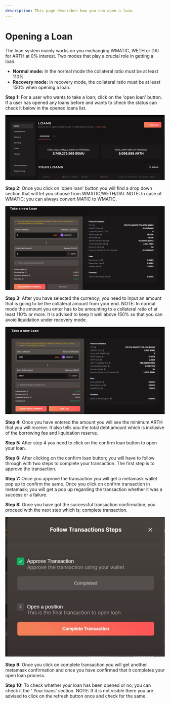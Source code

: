 ```yaml
---
description: This page describes how you can open a loan.
---
```


# Opening a Loan

The loan system mainly works on you exchanging WMATIC, WETH or DAI for ARTH at 0% interest.  Two modes that play a crucial role in getting a loan.

* **Normal mode:** In the normal mode the collateral ratio must be at least 110% 
* **Recovery mode:** In recovery mode, the collateral ratio must be at least 150% when opening a loan.

**Step 1:** For a user who wants to take a loan; click on the 'open loan' button. If a user has opened any loans before and wants to check the status can check it below in the opened loans list.

![](../.gitbook/assets/open-loan-1.jpg)

**Step 2:** Once you click on 'open loan' button you will find a drop down section that will let you choose from WMATIC/WETH/DAI. NOTE: In case of WMATIC; you can always convert MATIC to WMATIC.

![](../.gitbook/assets/open-loan-2.jpg)

**Step 3:** After you have selected the currency; you need to input an amount that is going to be the collateral amount from your end. NOTE: In normal mode the amount you enter has to be amounting to a collateral ratio of at least 110% or more. It is advised to keep it well above 150% so that you can avoid liquidation under recovery mode.

![](../.gitbook/assets/open-loan-input-.jpg)


**Step 4:** Once you have entered the amount you will see the minimum ARTH that you will receive. It also tells you the total debt amount which is inclusive of the borrowing fee and liquidation reserve.  
  


**Step 5:** After step 4 you need to click on the confirm loan button to open your loan.  
  
**Step 6:** After clicking on the confirm loan button; you will have to follow through with two steps to complete your transaction. The first step is to approve the transaction.

**Step 7:** Once you approve the transaction you will get a metamask wallet pop up to confirm the same. Once you click on confirm transaction in metamask; you will get a pop up regarding the transaction whether it was a success or a failure.  
  
**Step 8:** Once you have got the successful transaction confirmation; you proceed with the next step which is; complete transaction.

![](../.gitbook/assets/complete-transaction-.jpg)


**Step 9:** Once you click on complete transaction you will get another metamask confirmation and once you have confirmed that it completes your open loan process.

**Step 10:** To check whether your loan has been opened or no; you can check it the ' Your loans' section. NOTE: If it is not visible there you are advised to click on the refresh button once and check for the same.



